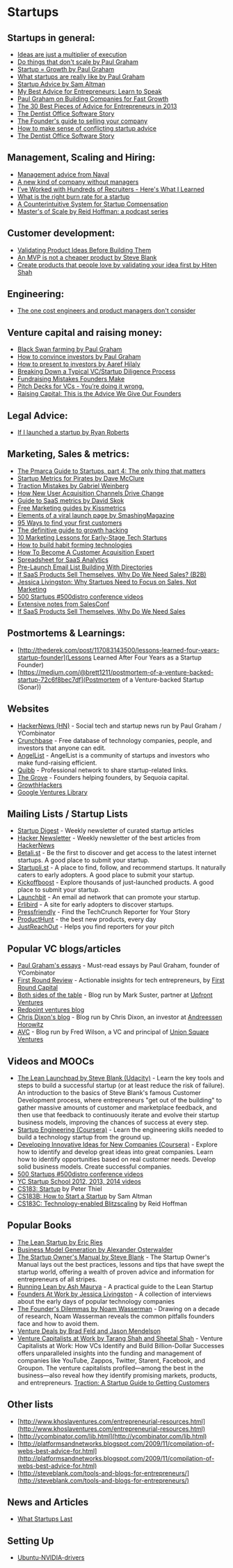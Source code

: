 
# Startups






## Startups in general:

- [Ideas are just a multiplier of execution](http://sivers.org/multiply)
- [Do things that don't scale by Paul Graham](http://paulgraham.com/ds.html)
- [Startup = Growth by Paul Graham](http://paulgraham.com/growth.html)
- [What startups are really like by Paul Graham](http://www.paulgraham.com/really.html)
- [Startup Advice by Sam Altman](http://blog.samaltman.com/startup-advice)
- [My Best Advice for Entrepreneurs: Learn to Speak](http://www.linkedin.com/today/post/article/20130819204919-62614725-my-best-advice-for-entrepreneurs)
- [Paul Graham on Building Companies for Fast Growth ](http://www.inc.com/magazine/201309/issie-lapowsky/how-paul-graham-became-successful.html)
- [The 30 Best Pieces of Advice for Entrepreneurs in 2013](http://firstround.com/article/30-Best-Pieces)
- [The Dentist Office Software Story](http://avc.com/2014/07/the-dentist-office-software-story/)
- [The Founder's guide to selling your company](http://justinkan.com/the-founders-guide-to-selling-your-company)
- [How to make sense of conflicting startup advice](http://www.bothsidesofthetable.com/2014/08/30/here-is-how-to-make-sense-of-conflicting-startup-advice/)
- [The Dentist Office Software Story](http://avc.com/2014/07/the-dentist-office-software-story/)

## Management, Scaling and Hiring:

- [Management advice from Naval](http://blog.djinni.co/post/68061191934/naval-ravikant-angellist-eventually-startups-will-be)
- [A new kind of company without managers](http://firstround.com/article/How-Medium-is-building-a-new-kind-of-company-with-no-managers)
- [I’ve Worked with Hundreds of Recruiters - Here's What I Learned](http://firstround.com/article/Ive-Worked-with-Hundreds-of-Recruiters-Heres-What-I-Learned)
- [What is the right burn rate for a startup](http://www.bothsidesofthetable.com/2014/09/28/what-is-the-right-burn-rate-at-a-startup-company/)
- [A Counterintuitive System for Startup Compensation](http://firstround.com/article/A-Counterintuitive-System-for-Startup-Compensation)
- [Master's of Scale by Reid Hoffman: a podcast series](https://mastersofscale.com/)


## Customer development:

- [Validating Product Ideas Before Building Them](https://training.kalzumeus.com/newsletters/archive/validating_product_ideas)
- [An MVP is not a cheaper product by Steve Blank](http://steveblank.com/2013/07/22/an-mvp-is-not-a-cheaper-product-its-about-smart-learning/)
- [Create products that people love by validating your idea first by Hiten Shah](http://hitenism.com/business-ideas/)

## Engineering:

- [The one cost engineers and product managers don't consider](http://firstround.com/article/The-one-cost-engineers-and-product-managers-dont-consider)

## Venture capital and raising money:

- [Black Swan farming by Paul Graham](http://paulgraham.com/swan.html)
- [How to convince investors by Paul Graham](http://paulgraham.com/convince.html)
- [How to present to investors by Aaref Hilaly](http://www.sequoiacap.com/grove/posts/bzxr-how-to-present-to-investors)
- [Breaking Down a Typical VC/Startup Diligence Process](http://tomtunguz.com/breaking-down-a-typical-vcstartup-diligence-process/)
- [Fundraising Mistakes Founders Make](http://blog.samaltman.com/fundraising-mistakes-founder-make)
- [Pitch Decks for VCs - You’re doing it wrong.](https://medium.com/boost-vc/5-rules-for-the-pitch-deck-d7c7bbc3185d)
- [Raising Capital: This is the Advice We Give Our Founders](http://a16z.com/2014/09/26/valuation-this-is-the-advice-we-give-our-founders/)

## Legal Advice:

- [If I launched a startup by Ryan Roberts](http://startuplawyer.com/startup-issues/if-i-launched-a-startup)

## Marketing, Sales & metrics:

- [The Pmarca Guide to Startups, part 4: The only thing that matters](http://web.archive.org/web/20070701074943/http://blog.pmarca.com/2007/06/the-pmarca-gu-2.html)
- [Startup Metrics for Pirates by Dave McClure](http://www.slideshare.net/dmc500hats/startup-metrics-for-pirates-long-version)
- [Traction Mistakes by Gabriel Weinberg](http://www.gabrielweinberg.com/blog/2012/07/traction-mistakes.html)
- [How New User Acquisition Channels Drive Change](http://brianbalfour.com/post/58798523560/new-user-acquisition-channels)
- [Guide to SaaS metrics by David Skok](http://www.forentrepreneurs.com/saas-metrics/)
- [Free Marketing guides by Kissmetrics](http://blog.kissmetrics.com/marketing-guides/)
- [Elements of a viral launch page by SmashingMagazine](http://www.smashingmagazine.com/2011/09/01/elements-of-a-viral-launch-page/)
- [95 Ways to find your first customers](http://jasonevanish.com/2013/08/11/95-ways-to-find-your-first-customers-for-customer-development-or-your-first-sale/)
- [The definitive guide to growth hacking](http://www.quicksprout.com/the-definitive-guide-to-growth-hacking/)
- [10 Marketing Lessons for Early-Stage Tech Startups](http://www.bothsidesofthetable.com/2011/06/27/10-lessons-for-managing-marketing-at-an-early-stage-startup/)
- [How to build habit forming technologies](http://www.youtube.com/watch?v=FDtycnZgCfY)
- [How To Become A Customer Acquisition Expert](http://brianbalfour.com/post/63581380690/customer-acquisition)
- [Spreadsheet for SaaS Analytics](http://andrewchen.co/2013/10/24/the-easiest-spreadsheet-for-churn-mrr-and-cohort-analysis-guest-post/)
- [Pre-Launch Email List Building With Directories](http://whitetailsoftware.com/2013/10/pre-launch-email-list-building-directories/)
- [If SaaS Products Sell Themselves, Why Do We Need Sales? (B2B)](http://a16z.com/2014/05/30/selling-saas-products-dont-sell-themselves/)
- [Jessica Livingston: Why Startups Need to Focus on Sales, Not Marketing](http://blogs.wsj.com/accelerators/2014/06/03/jessica-livingston-why-startups-need-to-focus-on-sales-not-marketing/)
- [500 Startups #500distro conference videos](https://www.youtube.com/playlist?list=PLOStnEM8wBOZMOr_jwoK4-EtPuX5fJrzK)
- [Extensive notes from SalesConf](http://codingvc.com/extensive-notes-from-salesconf)
- [If SaaS Products Sell Themselves, Why Do We Need Sales](http://a16z.com/2014/05/30/selling-saas-products-dont-sell-themselves/)

## Postmortems & Learnings:

- [http://thederek.com/post/117083143500/lessons-learned-four-years-startup-founder](Lessons Learned After Four Years as a Startup Founder)
- [https://medium.com/@brett1211/postmortem-of-a-venture-backed-startup-72c6f8bec7df](Postmortem of a Venture-backed Startup (Sonar))

## Websites

- [HackerNews (HN)](https://news.ycombinator.com/) - Social tech and startup news run by Paul Graham / YCombinator
- [Crunchbase](http://www.crunchbase.com/) - Free database of technology companies, people, and investors that anyone can edit.
- [AngelList](https://angel.co/) - AngelList is a community of startups and investors who make fund-raising efficient.
- [Quibb](http://quibb.com/) - Professional network to share startup-related links.
- [The Grove](http://www.sequoiacap.com/grove) - Founders helping founders, by Sequoia capital.
- [GrowthHackers](http://growthhackers.com/)
- [Google Ventures Library](http://www.gv.com/library/)

## Mailing Lists / Startup Lists

- [Startup Digest](http://startupdigest.com/) - Weekly newsletter of curated startup articles
- [Hacker Newsletter](http://www.hackernewsletter.com/) - Weekly newsletter of the best articles from [HackerNews](https://news.ycombinator.com/)
- [Betali.st](http://betali.st/) - Be the first to discover and get access to the latest internet startups. A good place to submit your startup.
- [Startupli.st](http://startupli.st/) - A place to find, follow, and recommend startups. It naturally caters to early adopters. A good place to submit your startup.
- [Kickoffboost](www.kickoffboost.com) - Explore thousands of just-launched products. A good place to submit your startup.
- [Launchbit](http://www.launchbit.com/) - An email ad network that can promote your startup.
- [Erlibird](http://erlibird.com/) - A site for early adopters to discover startups.
- [Pressfriendly](http://www.pressfriendly.com/p/best_reporter) - Find the TechCrunch Reporter for Your Story
- [ProductHunt](http://www.producthunt.com/) - the best new products, every day
- [JustReachOut](https://justreachout.io/) - Helps you find reporters for your pitch

## Popular VC blogs/articles

- [Paul Graham's essays](http://paulgraham.com/articles.html) - Must-read essays by Paul Graham, founder of YCombinator
- [First Round Review](http://firstround.com/review/ ) - Actionable insights for tech entrepreneurs, by [First Round Capital](http://firstround.com/)
- [Both sides of the table](http://bothsidesofthetable.com) - Blog run by Mark Suster, partner at [Upfront Ventures](http://www.upfront.com/)
- [Redpoint ventures blog](http://www.redpoint.com/blog)
- [Chris Dixon's blog](http://cdixon.org/) - Blog run by Chris Dixon, an investor at [Andreessen Horowitz](a16z.com)
- [AVC](http://www.avc.com/) - Blog run by Fred Wilson, a VC and principal of [Union Square Ventures](http://www.usv.com/)


## Videos and MOOCs

- [The Lean Launchpad by Steve Blank (Udacity)](https://www.udacity.com/course/ep245) - Learn the key tools and steps to build a successful startup (or at least reduce the risk of failure). An introduction to the basics of Steve Blank's famous Customer Development process, where entrepreneurs "get out of the building" to gather massive amounts of customer and marketplace feedback, and then use that feedback to continuously iterate and evolve their startup business models, improving the chances of success at every step.
- [Startup Engineering (Coursera)](https://www.coursera.org/course/startup) - Learn the engineering skills needed to build a technology startup from the ground up.
- [Developing Innovative Ideas for New Companies (Coursera)](https://www.coursera.org/course/innovativeideas) - Explore how to identify and develop great ideas into great companies. Learn how to identify opportunities based on real customer needs. Develop solid business models. Create successful companies.
- [500 Startups #500distro conference videos](https://www.youtube.com/playlist?list=PLOStnEM8wBOZMOr_jwoK4-EtPuX5fJrzK)
- [YC Startup School 2012, 2013, 2014 videos](https://www.youtube.com/channel/UCcefcZRL2oaA_uBNeo5UOWg/playlists)
- [CS183: Startup](http://blakemasters.com/peter-thiels-cs183-startup) by Peter Thiel
- [CS183B: How to Start a Startup](http://startupclass.samaltman.com/) by Sam Altman
- [CS183C: Technology-enabled Blitzscaling](https://www.youtube.com/playlist?list=PLnsTB8Q5VgnVzh1S-VMCXiuwJglk5AV--) by Reid Hoffman

## Popular Books

- [The Lean Startup by Eric Ries](http://www.amazon.com/Lean-Startup-Innovation-Successful-ebook/dp/B004J4XGN6/)
- [Business Model Generation by Alexander Osterwalder](http://www.amazon.com/Business-Model-Generation-Visionaries-ebook/dp/B00BD6RFFS/)
- [The Startup Owner's Manual by Steve Blank](http://www.amazon.com/Startup-Owners-Manual-Step--ebook/dp/B009UMTMKS/) - The Startup Owner's Manual lays out the best practices, lessons and tips that have swept the startup world, offering a wealth of proven advice and information for entrepreneurs of all stripes.
- [Running Lean by Ash Maurya](http://www.amazon.com/Running-Lean-Iterate-Series-ebook/dp/B006UKFFE0/) - A practical guide to the Lean Startup
- [Founders At Work by Jessica Livingston](http://www.amazon.com/Founders-Work-Stories-Startups-ebook/dp/B009IXMK4O/) - A collection of interviews about the early days of popular technology companies
- [The Founder's Dilemmas by Noam Wasserman](http://www.amazon.com/The-Founders-Dilemmas-Entrepreneurship-ebook/dp/B007AIXKUM/) - Drawing on a decade of research, Noam Wasserman reveals the common pitfalls founders face and how to avoid them.
- [Venture Deals by Brad Feld and Jason Mendelson](http://www.amazon.com/Venture-Deals-Smarter-Capitalist-ebook/dp/B00AO2PWOI/)
- [Venture Capitalists at Work by Tarang Shah and Sheetal Shah](http://www.amazon.com/Venture-Capitalists-Work-Billion-Dollar-ebook/dp/B006C9EM1Q/) - Venture Capitalists at Work: How VCs Identify and Build Billion-Dollar Successes offers unparalleled insights into the funding and management of companies like YouTube, Zappos, Twitter, Starent, Facebook, and Groupon. The venture capitalists profiled—among the best in the business—also reveal how they identify promising markets, products, and entrepreneurs.
[Traction: A Startup Guide to Getting Customers](http://www.amazon.com/Traction-Startup-Guide-Getting-Customers-ebook/dp/B00N06Y2DW/)

## Other lists

- [http://www.khoslaventures.com/entrepreneurial-resources.html](http://www.khoslaventures.com/entrepreneurial-resources.html)
- [http://ycombinator.com/lib.html](http://ycombinator.com/lib.html)
- [http://platformsandnetworks.blogspot.com/2009/11/compilation-of-webs-best-advice-for.html](http://platformsandnetworks.blogspot.com/2009/11/compilation-of-webs-best-advice-for.html)
- [http://steveblank.com/tools-and-blogs-for-entrepreneurs/](http://steveblank.com/tools-and-blogs-for-entrepreneurs/)


## News and Articles

- [What Startups Last](https://hbr.org/2016/03/start-ups-that-last)


## Setting Up

- [Ubuntu-NVIDIA-drivers](http://christopher5106.github.io/nvidia/2016/12/30/commands-nvidia-install-ubuntu-16-04.html)	
